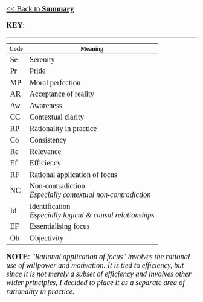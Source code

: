 <style>
    * {font-family: "Times New Roman"}
    p, ol, ul, td {font-size: 20px}
</style>

[<< Back to **Summary**](https://pranigopu.github.io/philosophy/summary)

**KEY**:

---

| Code | Meaning |
| --- | --- |
| Se | Serenity |
| Pr | Pride |
| MP | Moral perfection |
| AR | Acceptance of reality |
| Aw | Awareness |
| CC | Contextual clarity |
| RP | Rationality in practice |
| Co | Consistency |
| Re | Relevance |
| Ef | Efficiency |
| RF | Rational application of focus |
| NC | Non-contradiction <br> _Especially contextual non-contradiction_ |
| Id | Identification <br> _Especially logical & causal relationships_ |
| EF | Essentialising focus |
| Ob | Objectivity |

**NOTE**: _"Rational application of focus" involves the rational use of willpower and motivation. It is tied to efficiency, but since it is not merely a subset of efficiency and involves other wider principles, I decided to place it as a separate area of rationality in practice._